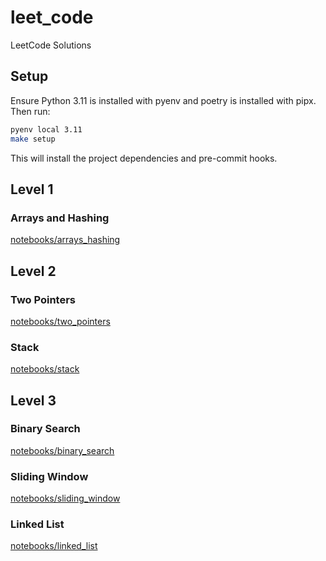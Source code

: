 # leet_code
LeetCode Solutions

## Setup

Ensure Python 3.11 is installed with pyenv and poetry is installed with pipx. Then run:

```bash
pyenv local 3.11
make setup
```

This will install the project dependencies and pre-commit hooks.

## Level 1

### Arrays and Hashing


[notebooks/arrays_hashing](notebooks/arrays_hashing)

## Level 2

### Two Pointers

[notebooks/two_pointers](notebooks/two_pointers)

### Stack

[notebooks/stack](notebooks/stack)

## Level 3

### Binary Search

[notebooks/binary_search](notebooks/binary_search)

### Sliding Window

[notebooks/sliding_window](notebooks/sliding_window)

### Linked List

[notebooks/linked_list](notebooks/linked_list)
